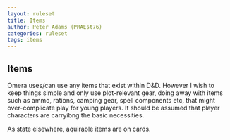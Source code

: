 ```yaml
---
layout: ruleset
title: Items
author: Peter Adams (PRAEst76)
categories: ruleset
tags: items
---
```

## Items

Omera uses/can use any items that exist within D&D. However I wish to keep things simple and only use plot-relevant gear, doing away with items such as ammo, rations, camping gear, spell components etc, that might over-complicate play for young players. It should be assumed that player characters are carryibng the basic necessities. 

As state elsewhere, aquirable items are on cards.

